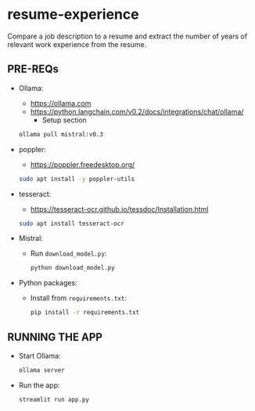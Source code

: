 # resume-experience

Compare a job description to a resume and extract the number of years of relevant work experience from the resume.

## PRE-REQs

- Ollama:

  - https://ollama.com
  - https://python.langchain.com/v0.2/docs/integrations/chat/ollama/
    - Setup section
  ```bash
  ollama pull mistral:v0.3
  ```

- poppler:

  - https://poppler.freedesktop.org/

  ```bash
  sudo apt install -y poppler-utils
  ```

- tesseract:

  - https://tesseract-ocr.github.io/tessdoc/Installation.html

  ```bash
  sudo apt install tesseract-ocr
  ```

- Mistral:

  - Run `download_model.py`:

    ```bash
    python download_model.py
    ```

- Python packages:

  - Install from `requirements.txt`:

    ```bash
    pip install -r requirements.txt
    ```

## RUNNING THE APP

- Start Ollama:

  ```bash
  ollama server
  ```

- Run the app:

  ```bash
  streamlit run app.py
  ```
